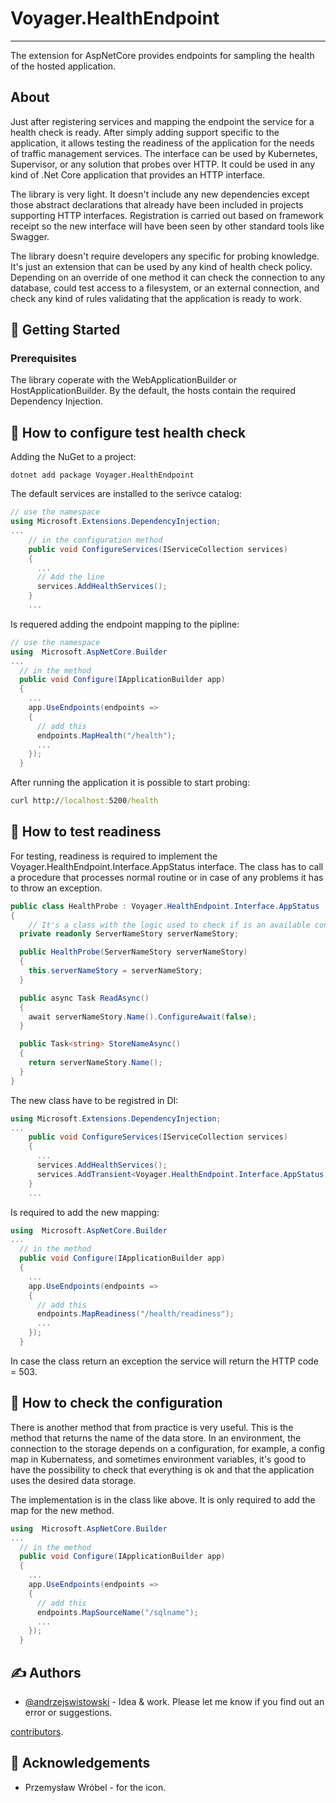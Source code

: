 # Voyager.HealthEndpoint

---
The extension for AspNetCore provides endpoints for sampling the health of the hosted application. 


## About

Just after registering services and mapping the endpoint the service for a health check is ready. After simply adding support specific to the application, it allows testing the readiness of the application for the needs of traffic management services. The interface can be used by Kubernetes, Supervisor, or any solution that probes over HTTP. It could be used in any kind of .Net Core application that provides an HTTP interface.

The library is very light. It doesn't include any new dependencies except those abstract declarations that already have been included in projects supporting HTTP interfaces. Registration is carried out based on framework receipt so the new interface will have been seen by other standard tools like Swagger. 

The library doesn't require developers any specific for probing knowledge. It's just an extension that can be used by any kind of health check policy. Depending on an override of one method it can check the connection to any database, could test access to a filesystem, or an external connection, and check any kind of rules validating that the application is ready to work.

## 🏁 Getting Started 

### Prerequisites

The library coperate with the WebApplicationBuilder or HostApplicationBuilder. By the default, the hosts contain the required Dependency Injection.

## 🔧 How to configure test health check  

Adding the NuGet to a project:

```.NET CLI 
dotnet add package Voyager.HealthEndpoint
```

The default services are installed to the serivce catalog:

```C# 
// use the namespace
using Microsoft.Extensions.DependencyInjection;
...
    // in the configuration method
    public void ConfigureServices(IServiceCollection services)
    {
      ...
      // Add the line
      services.AddHealthServices();
    }
    ...
```
Is requered adding the endpoint mapping to the pipline:

```C#
// use the namespace
using  Microsoft.AspNetCore.Builder
...
  // in the method
  public void Configure(IApplicationBuilder app)
  {
    ...
    app.UseEndpoints(endpoints =>
    {
      // add this 
      endpoints.MapHealth("/health");
      ...
    });
  }
```

After running the application it is possible to start probing:

```cmd 
curl http://localhost:5200/health
```
## 🔧 How to test readiness 

For testing, readiness is required to implement the Voyager.HealthEndpoint.Interface.AppStatus interface. The class has to call a procedure that processes normal routine or in case of any problems it has to throw an exception.
  
```C#
public class HealthProbe : Voyager.HealthEndpoint.Interface.AppStatus
{
	// It's a class with the logic used to check if is an available connection to this data store
  private readonly ServerNameStory serverNameStory;

  public HealthProbe(ServerNameStory serverNameStory)
  {
    this.serverNameStory = serverNameStory;
  }

  public async Task ReadAsync()
  {
    await serverNameStory.Name().ConfigureAwait(false);
  }

  public Task<string> StoreNameAsync()
  {
    return serverNameStory.Name();
  }
}
```

The new class have to be registred in DI:

```C#
using Microsoft.Extensions.DependencyInjection;
...
    public void ConfigureServices(IServiceCollection services)
    {
      ...
      services.AddHealthServices();
      services.AddTransient<Voyager.HealthEndpoint.Interface.AppStatus, HealthProbe>();
    }
    ...
```

Is required to add the new mapping:

```C#
using  Microsoft.AspNetCore.Builder
...
  // in the method
  public void Configure(IApplicationBuilder app)
  {
    ...
    app.UseEndpoints(endpoints =>
    {
      // add this 
      endpoints.MapReadiness("/health/readiness");
      ...
    });
  }
```

In case the class return an exception the service will return the HTTP code = 503.

## 🔧 How to check the configuration 

There is another method that from practice is very useful. This is the method that returns the name of the data store. In an environment, the connection to the storage depends on a configuration, for example, a config map in Kubernatess, and sometimes environment variables, it's good to have the possibility to check that everything is ok and that the application uses the desired data storage. 

The implementation is in the class like above. It is only required to add the map for the new method.

```C#
using  Microsoft.AspNetCore.Builder
...
  // in the method
  public void Configure(IApplicationBuilder app)
  {
    ...
    app.UseEndpoints(endpoints =>
    {
      // add this 
      endpoints.MapSourceName("/sqlname");
      ...
    });
  }
```

## ✍️ Authors 

- [@andrzejswistowski](https://github.com/AndrzejSwistowski) - Idea & work. Please let me know if you find out an error or suggestions.

[contributors](https://github.com/Voyager-Poland).

## 🎉 Acknowledgements 

- Przemysław Wróbel - for the icon.
